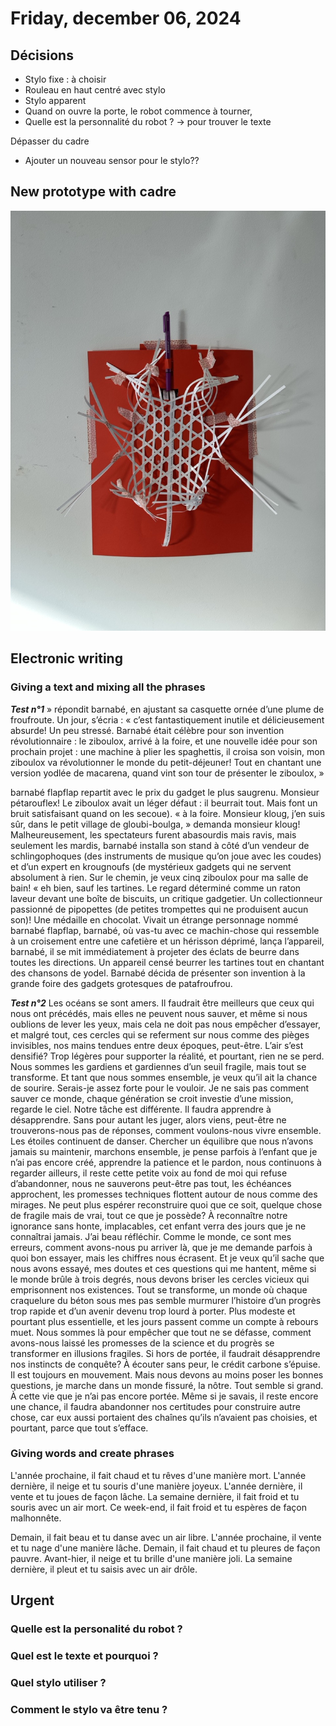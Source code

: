 # Friday, december 06, 2024
## Décisions
- Stylo fixe : à choisir
- Rouleau en haut centré avec stylo
- Stylo apparent
- Quand on ouvre la porte, le robot commence à tourner, 
- Quelle est la personnalité du robot ? -> pour trouver le texte

Dépasser du cadre
- Ajouter un nouveau sensor pour le stylo??

## New prototype with cadre
![](images/IMG_9629.jpeg)

## Electronic writing
### Giving a text and mixing all the phrases
***Test n°1***
» répondit barnabé, en ajustant sa casquette ornée d’une plume de froufroute. Un jour, s’écria : « c’est fantastiquement inutile et délicieusement absurde! Un peu stressé. Barnabé était célèbre pour son invention révolutionnaire : le ziboulox, arrivé à la foire, et une nouvelle idée pour son prochain projet : une machine à plier les spaghettis, il croisa son voisin, mon ziboulox va révolutionner le monde du petit-déjeuner! Tout en chantant une version yodlée de macarena, quand vint son tour de présenter le ziboulox, »

barnabé flapflap repartit avec le prix du gadget le plus saugrenu. Monsieur pétarouflex! Le ziboulox avait un léger défaut : il beurrait tout. Mais font un bruit satisfaisant quand on les secoue). « à la foire. Monsieur kloug, j’en suis sûr, dans le petit village de gloubi-boulga, » demanda monsieur kloug! Malheureusement, les spectateurs furent abasourdis mais ravis, mais seulement les mardis, barnabé installa son stand à côté d’un vendeur de schlingophoques (des instruments de musique qu’on joue avec les coudes) et d’un expert en krougnoufs (de mystérieux gadgets qui ne servent absolument à rien. Sur le chemin, je veux cinq ziboulox pour ma salle de bain! « eh bien, sauf les tartines. Le regard déterminé comme un raton laveur devant une boîte de biscuits, un critique gadgetier. Un collectionneur passionné de pipopettes (de petites trompettes qui ne produisent aucun son)! Une médaille en chocolat. Vivait un étrange personnage nommé barnabé flapflap, barnabé, où vas-tu avec ce machin-chose qui ressemble à un croisement entre une cafetière et un hérisson déprimé, lança l’appareil, barnabé, il se mit immédiatement à projeter des éclats de beurre dans toutes les directions. Un appareil censé beurrer les tartines tout en chantant des chansons de yodel. Barnabé décida de présenter son invention à la grande foire des gadgets grotesques de patafroufrou.

***Test n°2***
Les océans se sont amers. Il faudrait être meilleurs que ceux qui nous ont précédés, mais elles ne peuvent nous sauver, et même si nous oublions de lever les yeux, mais cela ne doit pas nous empêcher d’essayer, et malgré tout, ces cercles qui se referment sur nous comme des pièges invisibles, nos mains tendues entre deux époques, peut-être. L’air s’est densifié? Trop légères pour supporter la réalité, et pourtant, rien ne se perd. Nous sommes les gardiens et gardiennes d’un seuil fragile, mais tout se transforme. Et tant que nous sommes ensemble, je veux qu’il ait la chance de sourire. Serais-je assez forte pour le vouloir. Je ne sais pas comment sauver ce monde, chaque génération se croit investie d’une mission, regarde le ciel. Notre tâche est différente. Il faudra apprendre à désapprendre. Sans pour autant les juger, alors viens, peut-être ne trouverons-nous pas de réponses, comment voulons-nous vivre ensemble. Les étoiles continuent de danser. Chercher un équilibre que nous n’avons jamais su maintenir, marchons ensemble, je pense parfois à l’enfant que je n’ai pas encore créé, apprendre la patience et le pardon, nous continuons à regarder ailleurs, il reste cette petite voix au fond de moi qui refuse d’abandonner, nous ne sauverons peut-être pas tout, les échéances approchent, les promesses techniques flottent autour de nous comme des mirages. Ne peut plus espérer reconstruire quoi que ce soit, quelque chose de fragile mais de vrai, tout ce que je possède? À reconnaître notre ignorance sans honte, implacables, cet enfant verra des jours que je ne connaîtrai jamais. J’ai beau réfléchir. Comme le monde, ce sont mes erreurs, comment avons-nous pu arriver là, que je me demande parfois à quoi bon essayer, mais les chiffres nous écrasent. Et je veux qu’il sache que nous avons essayé, mes doutes et ces questions qui me hantent, même si le monde brûle à trois degrés, nous devons briser les cercles vicieux qui emprisonnent nos existences. Tout se transforme, un monde où chaque craquelure du béton sous mes pas semble murmurer l’histoire d’un progrès trop rapide et d’un avenir devenu trop lourd à porter. Plus modeste et pourtant plus essentielle, et les jours passent comme un compte à rebours muet. Nous sommes là pour empêcher que tout ne se défasse, comment avons-nous laissé les promesses de la science et du progrès se transformer en illusions fragiles. Si hors de portée, il faudrait désapprendre nos instincts de conquête? À écouter sans peur, le crédit carbone s’épuise. Il est toujours en mouvement. Mais nous devons au moins poser les bonnes questions, je marche dans un monde fissuré, la nôtre. Tout semble si grand. À cette vie que je n’ai pas encore portée. Même si je savais, il reste encore une chance, il faudra abandonner nos certitudes pour construire autre chose, car eux aussi portaient des chaînes qu’ils n’avaient pas choisies, et pourtant, parce que tout s’efface.

### Giving words and create phrases
L'année prochaine, il fait chaud et tu rêves d'une manière mort. L'année dernière, il neige et tu souris d'une manière joyeux. L'année dernière, il vente et tu joues de façon lâche. La semaine dernière, il fait froid et tu souris avec un air mort. Ce week-end, il fait froid et tu espères de façon malhonnête.

Demain, il fait beau et tu danse avec un air libre. L'année prochaine, il vente et tu nage d'une manière lâche. Demain, il fait chaud et tu pleures de façon pauvre. Avant-hier, il neige et tu brille d'une manière joli. La semaine dernière, il pleut et tu saisis avec un air drôle.


## Urgent
### Quelle est la personalité du robot ? 
### Quel est le texte et pourquoi ?
### Quel stylo utiliser ?
### Comment le stylo va être tenu ?

